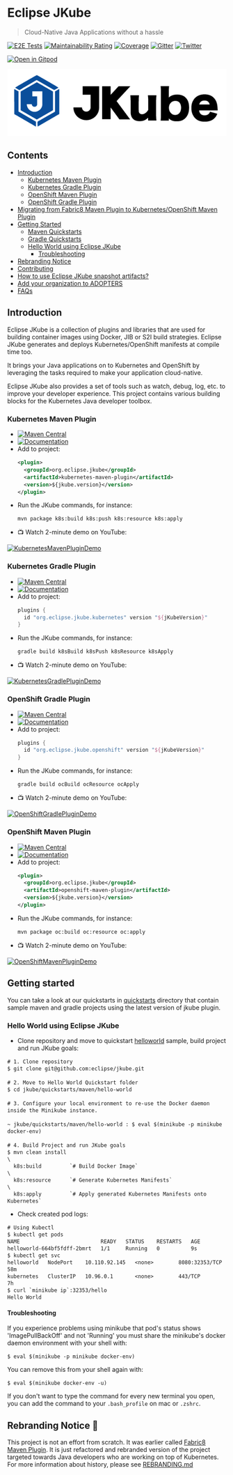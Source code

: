 # Eclipse JKube

> Cloud-Native Java Applications without a hassle

[![E2E Tests](https://github.com/eclipse-jkube/jkube-integration-tests/actions/workflows/e2e-tests.yml/badge.svg)](https://github.com/eclipse-jkube/jkube-integration-tests/actions/workflows/e2e-tests.yml)
[![Maintainability Rating](https://sonarcloud.io/api/project_badges/measure?project=jkubeio_jkube&metric=sqale_rating)](https://sonarcloud.io/dashboard?id=jkubeio_jkube)
[![Coverage](https://sonarcloud.io/api/project_badges/measure?project=jkubeio_jkube&metric=coverage)](https://sonarcloud.io/dashboard?id=jkubeio_jkube)
[![Gitter](https://badges.gitter.im/eclipse-jkube/jkube.svg)](https://gitter.im/eclipse-jkube/jkube?utm_source=badge&utm_medium=badge&utm_campaign=pr-badge)
[![Twitter](https://img.shields.io/twitter/follow/jkubeio?style=social)](https://twitter.com/jkubeio)

[![Open in Gitpod](https://gitpod.io/button/open-in-gitpod.svg)](https://gitpod.io/#https://github.com/eclipse-jkube/jkube)

<p align="center">
  <a href="https://www.eclipse.dev/jkube/">
    <img src="./media/JKube-Logo-final-horizontal-color.png" alt="Eclipse JKube" title="The Eclipse JKube Logo"/>
  </a>
</p>

## Contents

- [Introduction](#introduction)
  - [Kubernetes Maven Plugin](#kubernetes-maven-plugin)
  - [Kubernetes Gradle Plugin](#kubernetes-gradle-plugin)
  - [OpenShift Maven Plugin](#openshift-maven-plugin)
  - [OpenShift Gradle Plugin](#openshift-gradle-plugin)
- [Migrating from Fabric8 Maven Plugin to Kubernetes/OpenShift Maven Plugin](https://www.eclipse.dev/jkube/docs/migration-guide)
- [Getting Started](#getting-started)
  - [Maven Quickstarts](./quickstarts/maven)
  - [Gradle Quickstarts](./quickstarts/gradle)
  - [Hello World using Eclipse JKube](#hello-world-using-eclipse-jkube)
    - [Troubleshooting](#troubleshooting)
- [Rebranding Notice](#rebranding-notice--loudspeaker-)
- [Contributing](https://www.eclipse.dev/jkube/contributing/)
- [How to use Eclipse JKube snapshot artifacts?](./USING-SNAPSHOT-ARTIFACTS.md)
- [Add your organization to ADOPTERS](./ADOPTERS.md)
- [FAQs](https://www.eclipse.dev/jkube/docs/kubernetes-maven-plugin/#faq)

## Introduction

Eclipse JKube is a collection of plugins and libraries that are used for building container images using Docker, JIB or
S2I build strategies. Eclipse JKube generates and deploys Kubernetes/OpenShift manifests at compile time too.

It brings your Java applications on to Kubernetes and OpenShift by leveraging the tasks required to make your
application cloud-native.

Eclipse JKube also provides a set of tools such as watch, debug, log, etc. to improve your developer experience.
This project contains various building blocks for the Kubernetes Java developer toolbox.

### Kubernetes Maven Plugin

- [![Maven Central](https://img.shields.io/maven-central/v/org.eclipse.jkube/kubernetes-maven-plugin.svg?label=Maven%20Central)](https://search.maven.org/search?q=g:%22org.eclipse.jkube%22%20AND%20a:%22kubernetes-maven-plugin%22)
- [![Documentation](https://img.shields.io/badge/plugin-documentation-lightgrey)](https://www.eclipse.dev/jkube/docs/kubernetes-maven-plugin)
- Add to project:
  ```xml
  <plugin>
    <groupId>org.eclipse.jkube</groupId>
    <artifactId>kubernetes-maven-plugin</artifactId>
    <version>${jkube.version}</version>
  </plugin>
  ```
- Run the JKube commands, for instance:
  ```shell
  mvn package k8s:build k8s:push k8s:resource k8s:apply
  ```
- :tv: Watch 2-minute demo on YouTube:

[![KubernetesMavenPluginDemo](https://img.youtube.com/vi/FHz5q8ERtPk/0.jpg)](https://youtu.be/FHz5q8ERtPk)

### Kubernetes Gradle Plugin

- [![Maven Central](https://img.shields.io/maven-central/v/org.eclipse.jkube.kubernetes/org.eclipse.jkube.kubernetes.gradle.plugin.svg?label=Maven%20Central)](https://search.maven.org/search?q=g:%22org.eclipse.jkube.kubernetes%22%20AND%20a:%22org.eclipse.jkube.kubernetes.gradle.plugin%22)
- [![Documentation](https://img.shields.io/badge/plugin-documentation-lightgrey)](https://www.eclipse.dev/jkube/docs/kubernetes-gradle-plugin/)
- Add to project:
  ```groovy
  plugins {
    id "org.eclipse.jkube.kubernetes" version "${jKubeVersion}"
  }
  ```
- Run the JKube commands, for instance:
  ```shell
  gradle build k8sBuild k8sPush k8sResource k8sApply
  ```
- :tv: Watch 2-minute demo on YouTube:

[![KubernetesGradlePluginDemo](https://img.youtube.com/vi/TUYl2Vw8bnQ/0.jpg)](https://youtu.be/TUYl2Vw8bnQ)

### OpenShift Gradle Plugin

- [![Maven Central](https://img.shields.io/maven-central/v/org.eclipse.jkube.openshift/org.eclipse.jkube.openshift.gradle.plugin.svg?label=Maven%20Central)](https://search.maven.org/search?q=g:%22org.eclipse.jkube.openshift%22%20AND%20a:%22org.eclipse.jkube.openshift.gradle.plugin%22)
- [![Documentation](https://img.shields.io/badge/plugin-documentation-lightgrey)](https://www.eclipse.dev/jkube/docs/openshift-gradle-plugin/)
- Add to project:
  ```groovy
  plugins {
    id "org.eclipse.jkube.openshift" version "${jKubeVersion}"
  }
  ```
- Run the JKube commands, for instance:
  ```shell
  gradle build ocBuild ocResource ocApply
  ```
- :tv: Watch 2-minute demo on YouTube:

[![OpenShiftGradlePluginDemo](https://img.youtube.com/vi/uMxEzLdqcik/0.jpg)](https://youtu.be/uMxEzLdqcik)

### OpenShift Maven Plugin

- [![Maven Central](https://img.shields.io/maven-central/v/org.eclipse.jkube/openshift-maven-plugin.svg?label=Maven%20Central)](https://search.maven.org/search?q=g:%22org.eclipse.jkube%22%20AND%20a:%22openshift-maven-plugin%22)
- [![Documentation](https://img.shields.io/badge/plugin-documentation-lightgrey)](https://www.eclipse.dev/jkube/docs/openshift-maven-plugin)
- Add to project:
  ```xml
  <plugin>
    <groupId>org.eclipse.jkube</groupId>
    <artifactId>openshift-maven-plugin</artifactId>
    <version>${jkube.version}</version>
  </plugin>
  ```
- Run the JKube commands, for instance:
  ```shell
  mvn package oc:build oc:resource oc:apply
  ```
- :tv: Watch 2-minute demo on YouTube:

[![OpenShiftMavenPluginDemo](https://img.youtube.com/vi/ZJzfD-bDxpc/0.jpg)](https://youtu.be/ZJzfD-bDxpc)

## Getting started

You can take a look at our quickstarts in [quickstarts](./quickstarts) directory that contain sample maven and gradle projects using the latest version of jkube plugin.

### Hello World using Eclipse JKube

- Clone repository and move to quickstart [helloworld](https://github.com/eclipse-jkube/jkube/tree/master/quickstarts/maven/hello-world) sample, build project and run JKube goals:

```shell script
# 1. Clone repository
$ git clone git@github.com:eclipse/jkube.git

# 2. Move to Hello World Quickstart folder
$ cd jkube/quickstarts/maven/hello-world

# 3. Configure your local environment to re-use the Docker daemon inside the Minikube instance.

~ jkube/quickstarts/maven/hello-world : $ eval $(minikube -p minikube docker-env) 

# 4. Build Project and run JKube goals
$ mvn clean install                                                            \
  k8s:build         `# Build Docker Image`                                     \
  k8s:resource      `# Generate Kubernetes Manifests`                          \
  k8s:apply         `# Apply generated Kubernetes Manifests onto Kubernetes`
```

- Check created pod logs:

```shell script
# Using Kubectl
$ kubectl get pods
NAME                          READY   STATUS    RESTARTS   AGE
helloworld-664bf5fdff-2bmrt   1/1     Running   0          9s
$ kubectl get svc
helloworld   NodePort    10.110.92.145   <none>        8080:32353/TCP   58m
kubernetes   ClusterIP   10.96.0.1       <none>        443/TCP          7h
$ curl `minikube ip`:32353/hello
Hello World
```

#### Troubleshooting

If you experience problems using minikube that pod's status shows 'ImagePullBackOff' and not 'Running' you must share the minikube's docker daemon environment with your shell with:

```shell script
$ eval $(minikube -p minikube docker-env) 
```

You can remove this from your shell again with:

```shell script
$ eval $(minikube docker-env -u)
```

If you don't want to type the command for every new terminal you open, you can add the command to your `.bash_profile`
on mac or `.zshrc`.

## Rebranding Notice :loudspeaker:

This project is not an effort from scratch. It was earlier called
[Fabric8 Maven Plugin](https://github.com/fabric8io/fabric8-maven-plugin).
It is just refactored and rebranded version of the project targeted towards Java developers who are working on top of
Kubernetes. For more information about history, please see [REBRANDING.md](./REBRANDING.md)
